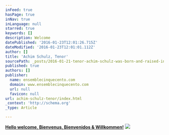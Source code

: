 ```yaml
---
inFeed: true
hasPage: true
inNav: true
inLanguage: null
starred: true
keywords: []
description: Welcome
datePublished: '2016-01-23T12:01:26.715Z'
dateModified: '2016-01-23T12:01:01.112Z'
author: []
title: 'Achim Schulz, Tenor'
sourcePath: _posts/2016-01-21-tenor-achim-schulz-was-born-and-raised-in-munich-germany.md
published: true
authors: []
publisher:
  name: ensemblecinquecento.com
  domain: www.ensemblecinquecento.com
  url: null
  favicon: null
url: achim-schulz-tenor/index.html
_context: 'http://schema.org'
_type: Article

---
```

[**Hello welcome, Bienvenus, Bienvenidos & Willkommen!**][0]
![](https://the-grid-user-content.s3-us-west-2.amazonaws.com/6f0427be-ad27-4f39-8c5e-b3d2bc031cd8.JPG)

[0]: null